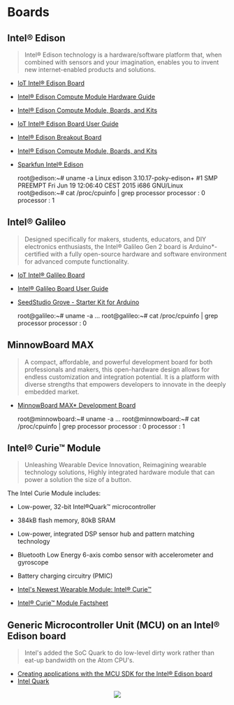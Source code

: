 Boards
==

## Intel® Edison

> Intel® Edison technology is a hardware/software platform that, when combined with sensors and your imagination, enables you to invent new internet-enabled products and solutions.

* [IoT Intel® Edison Board](https://software.intel.com/en-us/iot/hardware/edison)
* [Intel® Edison Compute Module Hardware Guide](http://download.intel.com/support/edison/sb/edisonmodule_hg_331189004.pdf)
* [Intel® Edison Compute Module, Boards, and Kits](http://www.intel.com/content/www/us/en/do-it-yourself/edison.html)
* [IoT Intel® Edison Board User Guide](https://software.intel.com/en-us/intel-edison-board-user-guide)
* [Intel® Edison Breakout Board](http://download.intel.com/support/edison/sb/edisonbreakout_hg_331190006.pdf)
* [Intel® Edison Compute Module, Boards, and Kits](https://www-ssl.intel.com/content/www/us/en/do-it-yourself/edison.html#kits)
* [Sparkfun Intel® Edison](https://www.sparkfun.com/categories/272)


    root@edison:~# uname -a
    Linux edison 3.10.17-poky-edison+ #1 SMP PREEMPT Fri Jun 19 12:06:40 CEST 2015 i686 GNU/Linux
    root@edison:~# cat /proc/cpuinfo | grep processor
    processor       : 0
    processor       : 1

## Intel® Galileo

> Designed specifically for makers, students, educators, and DIY electronics enthusiasts, the Intel® Galileo Gen 2 board is Arduino*-certified with a fully open-source hardware and software environment for advanced compute functionality.

* [IoT Intel® Galileo Board](https://software.intel.com/en-us/iot/hardware/galileo)
* [Intel® Galileo Board User Guide](http://download.intel.com/support/galileo/sb/galileo_boarduserguide_330237_001.pdf)
* [SeedStudio Grove - Starter Kit for Arduino](http://www.seeedstudio.com/depot/Grove-Starter-Kit-for-Arduino-p-1855.html)


    root@galileo:~# uname -a
    ...
    root@galileo:~# cat /proc/cpuinfo | grep processor
    processor       : 0

## MinnowBoard MAX

> A compact, affordable, and powerful development board for both professionals and makers, this open-hardware design allows for endless customization and integration potential. It is a platform with diverse strengths that empowers developers to innovate in the deeply embedded market.

* [MinnowBoard MAX* Development Board](https://software.intel.com/en-us/iot/hardware/minnow-board-max)


    root@minnowboard:~# uname -a
    ...
    root@minnowboard:~# cat /proc/cpuinfo | grep processor
    processor       : 0
    processor       : 1

## Intel® Curie™ Module

> Unleashing Wearable Device Innovation, Reimagining wearable technology solutions, Highly integrated hardware module that can power a solution the size of a button.

The Intel Curie Module includes:

- Low-power, 32-bit Intel®Quark™ microcontroller
- 384kB flash memory, 80kB SRAM
- Low-power, integrated DSP sensor hub and pattern matching technology
- Bluetooth Low Energy 6-axis combo sensor with accelerometer and gyroscope
- Battery charging circuitry (PMIC)


- [Intel's Newest Wearable Module: Intel® Curie™](https://software.intel.com/en-us/articles/intels-newest-wearable-module-intel-curie)
- [Intel® Curie™ Module Factsheet](http://download.intel.com/newsroom/kits/ces/2015/pdfs/Intel_CURIE_Module_Factsheet.pdf)

## Generic Microcontroller Unit (MCU) on an Intel® Edison board

> Intel's added the SoC Quark to do low-level dirty work rather than eat-up bandwidth on the Atom CPU's.

- [Creating applications with the MCU SDK for the Intel® Edison board](https://software.intel.com/en-us/creating-applications-with-mcu-sdk-for-intel-edison-board)
- [Intel Quark](https://en.wikipedia.org/wiki/Intel_Quark)

<center><img src="https://software.intel.com/sites/default/files/did_feeds_images/4335AAD2-4104-48BC-8F26-127EB1102AF8/4335AAD2-4104-48BC-8F26-127EB1102AF8-imageId=78a88837-3b20-4f47-9cb5-0e56f795102e.png"></center>
